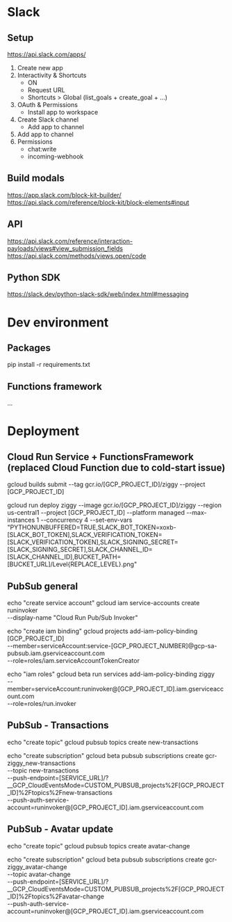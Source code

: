 # Slack 

## Setup
https://api.slack.com/apps/
1. Create new app
2. Interactivity & Shortcuts 
    - ON
    - Request URL
    - Shortcuts > Global (list_goals + create_goal + ...)
3. OAuth & Permissions
    - Install app to workspace
4. Create Slack channel
    - Add app to channel
5. Add app to channel 
6. Permissions
    - chat:write
    - incoming-webhook

## Build modals
https://app.slack.com/block-kit-builder/
https://api.slack.com/reference/block-kit/block-elements#input

## API
https://api.slack.com/reference/interaction-payloads/views#view_submission_fields
https://api.slack.com/methods/views.open/code

## Python SDK
https://slack.dev/python-slack-sdk/web/index.html#messaging

# Dev environment

## Packages
pip install -r requirements.txt

## Functions framework
...

# Deployment

## Cloud Run Service + FunctionsFramework (replaced Cloud Function due to cold-start issue)
gcloud builds submit --tag gcr.io/[GCP_PROJECT_ID]/ziggy --project [GCP_PROJECT_ID]

gcloud run deploy ziggy --image gcr.io/[GCP_PROJECT_ID]/ziggy --region us-central1 --project [GCP_PROJECT_ID] --platform managed --max-instances 1 --concurrency 4 --set-env-vars "PYTHONUNBUFFERED=TRUE,SLACK_BOT_TOKEN=xoxb-[SLACK_BOT_TOKEN],SLACK_VERIFICATION_TOKEN=[SLACK_VERIFICATION_TOKEN],SLACK_SIGNING_SECRET=[SLACK_SIGNING_SECRET],SLACK_CHANNEL_ID=[SLACK_CHANNEL_ID],BUCKET_PATH=[BUCKET_URL]/Level{REPLACE_LEVEL}.png"

## PubSub general
echo "create service account"
gcloud iam service-accounts create runinvoker \
    --display-name "Cloud Run Pub/Sub Invoker"

echo "create iam binding"
gcloud projects add-iam-policy-binding [GCP_PROJECT_ID] \
    --member=serviceAccount:service-[GCP_PROJECT_NUMBER]@gcp-sa-pubsub.iam.gserviceaccount.com \
    --role=roles/iam.serviceAccountTokenCreator

echo "iam roles"
gcloud beta run services add-iam-policy-binding ziggy \
    --member=serviceAccount:runinvoker@[GCP_PROJECT_ID].iam.gserviceaccount.com \
    --role=roles/run.invoker

## PubSub - Transactions
echo "create topic"
gcloud pubsub topics create new-transactions

echo "create subscription"
gcloud beta pubsub subscriptions create gcr-ziggy_new-transactions \
    --topic new-transactions \
    --push-endpoint=[SERVICE_URL]/?__GCP_CloudEventsMode=CUSTOM_PUBSUB_projects%2F[GCP_PROJECT_ID]%2Ftopics%2Fnew-transactions \
    --push-auth-service-account=runinvoker@[GCP_PROJECT_ID].iam.gserviceaccount.com

## PubSub - Avatar update
echo "create topic"
gcloud pubsub topics create avatar-change

echo "create subscription"
gcloud beta pubsub subscriptions create gcr-ziggy_avatar-change \
    --topic avatar-change \
    --push-endpoint=[SERVICE_URL]/?__GCP_CloudEventsMode=CUSTOM_PUBSUB_projects%2F[GCP_PROJECT_ID]%2Ftopics%2Favatar-change \
    --push-auth-service-account=runinvoker@[GCP_PROJECT_ID].iam.gserviceaccount.com